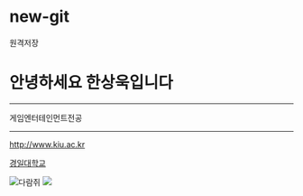 # new-git
원격저장

# 안녕하세요 한상욱입니다

******

게임엔터테인먼트전공

-----

<http://www.kiu.ac.kr>

[경일대학교](http://www.kiu.ac.kr)

![다람쥐](./images/sddd1.png)
![](https://user-images.githubusercontent.com/102580726/162898743-bfcaa73d-33d7-4e83-82e1-a086e46bf9e7.png)

